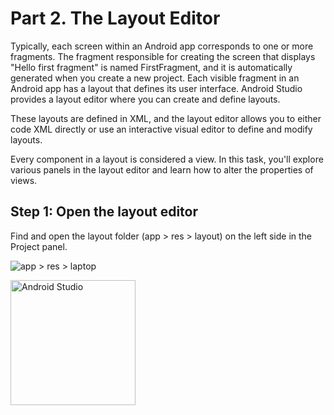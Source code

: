# Part 2. The Layout Editor

Typically, each screen within an Android app corresponds to one or more fragments. The fragment responsible for creating the screen that displays "Hello first fragment" is named FirstFragment, and it is automatically generated when you create a new project. Each visible fragment in an Android app has a layout that defines its user interface. Android Studio provides a layout editor where you can create and define layouts.

These layouts are defined in XML, and the layout editor allows you to either code XML directly or use an interactive visual editor to define and modify layouts.

Every component in a layout is considered a view. In this task, you'll explore various panels in the layout editor and learn how to alter the properties of views.


## Step 1: Open the layout editor

Find and open the layout folder (app > res > layout) on the left side in the Project panel.

![app > res > laptop](/Users/markogjurevski/Desktop/Part1.png)

<div align="left">
    <a href="https://developer.android.com/codelabs/build-your-first-android-app#3">
        <img src="https://developer.android.com/static/codelabs/build-your-first-android-app/img/bb7b4fe5af80859d_1920.png" alt="Android Studio" width="200">
    </a>
</div>